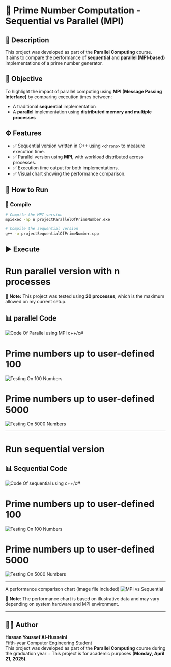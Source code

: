 # 📘 Prime Number Computation - Sequential vs Parallel (MPI)

## 📝 Description

This project was developed as part of the **Parallel Computing** course.  
It aims to compare the performance of **sequential** and **parallel (MPI-based)** implementations of a prime number generator.

## 🚀 Objective

To highlight the impact of parallel computing using **MPI (Message Passing Interface)** by comparing execution times between:
- A traditional **sequential** implementation
- A **parallel** implementation using **distributed memory and multiple processes**

## ⚙️ Features

- ✅ Sequential version written in C++ using `<chrono>` to measure execution time.
- ✅ Parallel version using **MPI**, with workload distributed across processes.
- ✅ Execution time output for both implementations.
- ✅ Visual chart showing the performance comparison.

## 🧪 How to Run

### 🔧 Compile

```bash
# Compile the MPI version
mpiexec -np n projectParallelOfPrimeNumber.exe

# Compile the sequential version
g++ -o projectSequentialOfPrimeNumber.cpp
```

## ▶️ Execute
# Run parallel version with n processes
📎 **Note:** This project was tested using **20 processes**, which is the maximum allowed on my current setup.
## 📊 parallel Code 
![Code Of Parallel using MPI c++/c#](project_Imgs/Parallel_Code.png)
# Prime numbers up to user-defined 100
![Testing On 100 Numbers](project_Imgs/Parallel_Test_On_100_Number.png)
# Prime numbers up to user-defined 5000
![Testing On 5000 Numbers](project_Imgs/Paralell_Test_On_5000_Numbers.png)

---

# Run sequential version
## 📊 Sequential Code 
![Code Of sequential using c++/c#](project_Imgs/Sequential_Code.png)
# Prime numbers up to user-defined 100
![Testing On 100 Numbers](project_Imgs/Sequential_Test_On_100_Number.png)
# Prime numbers up to user-defined 5000
![Testing On 5000 Numbers](project_Imgs/Sequential_Test_On_5000_Numbers.png)

---

A performance comparison chart (image file included)
![MPI vs Sequential](project_Imgs/comparsion.png)

📎 **Note**: The performance chart is based on illustrative data and may vary depending on system hardware and MPI environment.


---

## 👨‍🎓 Author

**Hassan Youssef Al-Husseini**  
Fifth-year Computer Engineering Student  
This project was developed as part of the **Parallel Computing** course during the graduation year + This project is for academic purposes **(Monday, April 21, 2025)**.
